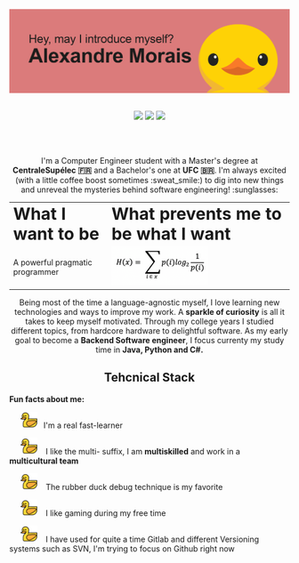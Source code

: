 
<div align="center">
  <img src="index2_.png">
</div>

##

<div align="center"> 
    <a href="https://www.linkedin.com/in/alexandre-morais-90016b1a1/" target="_blank" rel="author"><img src="https://img.shields.io/badge/-LinkedIn-%230077B5?style=for-the-badge&logo=linkedin&logoColor=white" target="_blank"></a> 
    <a href="https://www.instagram.com/ailsonalexx/" target="_blank" rel="author"><img src="https://img.shields.io/badge/ailsonalexx-%23E4405F.svg?style=for-the-badge&logo=Instagram&logoColor=white" target="_blank"></a> 
  <a href="https://www.instagram.com/ailsonalexx/" target="_blank" rel="author"><img src="https://img.shields.io/badge/IDESERVER-%237289DA.svg?style=for-the-badge&logo=discord&logoColor=white" target="_blank"></a> 
  
 <br></br>
  <p>I'm a Computer Engineer student with a Master's degree at <strong>CentraleSupélec 🇫🇷</strong> and a Bachelor's one at <strong>UFC 🇧🇷</strong>. I'm always excited 
(with a little coffee boost sometimes :sweat_smile:)
 to dig into new things and unreveal the mysteries behind software engineering! :sunglasses:</p>
 
 <table border="0">
 <tr>
    <td><b style="font-size:30px">What I want to be</b></td>
    <td><b style="font-size:30px">What prevents me to be what I want</b></td>
 </tr>
 <tr>
    <td>A powerful pragmatic programmer</td>
    <td><img height = "70" src="shannon_entropy_equation_2-300x121.png"></td>
 </tr>
</table>

<p>Being most of the time a language-agnostic myself, I love learning new technologies and ways to improve my work. A <strong>sparkle of curiosity</strong> is all it takes
to keep myself motivated. Through my college years I studied different topics, from hardcore hardware to delightful  software. As my early goal 
  to become a <strong>Backend Software engineer</strong>, I focus currenty my study time in <strong>Java, Python and C#. </strong></p>
</div>

##
<h2 align="center"> Tehcnical Stack </h2>
<p><strong>Fun facts about me:</strong></p> 
<p>&nbsp;&nbsp;&nbsp;&nbsp; <img height = "30" src="duck.png"> &nbsp;&nbsp;I'm a real fast-learner</p>
<p>&nbsp;&nbsp;&nbsp;&nbsp; <img height = "30" src="duck.png"> &nbsp;&nbsp; I like the multi- suffix, I am <strong>multiskilled</strong> and work in a <strong>multicultural team</strong></p>
<p>&nbsp;&nbsp;&nbsp;&nbsp; <img height = "30" src="duck.png"> &nbsp;&nbsp; The rubber duck debug technique is my favorite</p>
<p>&nbsp;&nbsp;&nbsp;&nbsp; <img height = "30" src="duck.png"> &nbsp;&nbsp; I like gaming during my free time</p>
<p>&nbsp;&nbsp;&nbsp;&nbsp; <img height = "30" src="duck.png"> &nbsp;&nbsp; I have used for quite a time Gitlab and different Versioning systems such as SVN, I'm trying to focus on Github right now</p>


